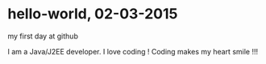 # hello-world,  02-03-2015
my first day at github

I am a Java/J2EE developer. I love coding ! Coding makes my heart smile !!!
